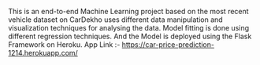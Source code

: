 This is an end-to-end Machine Learning project based on the most recent vehicle dataset on CarDekho uses different data manipulation and visualization techniques for analysing the data. Model fitting is done using different regression techniques. And the Model is deployed using the Flask Framework on Heroku.
App Link :- https://car-price-prediction-1214.herokuapp.com/
